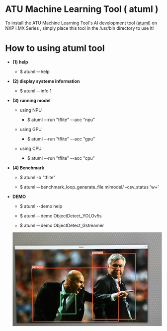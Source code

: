 # ATU Machine Learning Tool ( atuml )
To install the ATU Machine Learning Tool's AI development tool [(atuml)](https://github.com/weilly0912/ATU_ML_Tool/blob/main/atuml) on NXP i.MX Series , simply place this tool in the /usr/bin directory to use it!

# How to using atuml tool

* **(1) help**

  * $ atuml –-help


* **(2) display systems information**

  * $ atuml –-info 1

* **(3) running model**

  * using NPU

    * $ atuml –-run "tflite" –-acc "npu"

  * using GPU

    * $ atuml –-run "tflite" –-acc "gpu"

  * using CPU

    * $ atuml –-run "tflite" –-acc "cpu"

* **(4) Benchmark**

  * $ atuml -b "tflite" 

  * $ atuml –-benchmark_loop_generate_file mlmodel/ –csv_status 'w+'

* **DEMO**

  * $ atuml --demo help

  * $ atuml –-demo ObjectDetect_YOLOv5s

  * $ atuml –-demo ObjectDetect_Gstreamer
 
  ![圖1](https://github.com/weilly0912/ATU_ML_Tool/blob/main/result_1.jpg)

